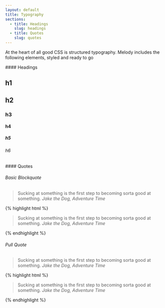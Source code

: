 ```yaml
---
layout: default
title: Typography
sections:
  - title: Headings
    slug: headings
  - title: Quotes
    slug: quotes
---
```


At the heart of all good CSS is structured typography. Melody includes the following elements, styled and ready to go

<section class="doc-section headings" id="headings">
#### Headings

# h1

## h2

### h3

#### h4

##### h5

###### h6
</section>

<section class="doc-section quotes" id="quotes">
#### Quotes

###### Basic Blockquote

> Sucking at something is the first step to becoming sorta good at something.
  <cite>Jake the Dog, Adventure Time</cite>

{% highlight html %}
<blockquote>
  Sucking at something is the first step to becoming sorta good at something.
  <cite>Jake the Dog, Adventure Time</cite>
</blockquote>
{% endhighlight %}

###### Pull Quote

<blockquote class="pull">
  Sucking at something is the first step to becoming sorta good at something.
  <cite>Jake the Dog, Adventure Time</cite>
</blockquote>

{% highlight html %}
<blockquote class="pull">
  Sucking at something is the first step to becoming sorta good at something.
  <cite>Jake the Dog, Adventure Time</cite>
</blockquote>
{% endhighlight %}
</section>